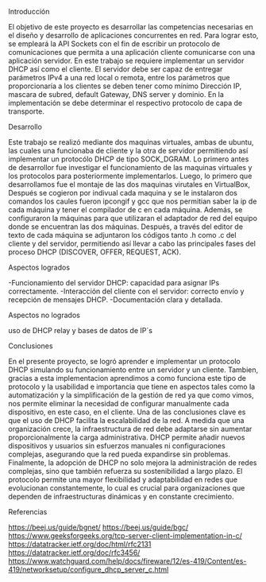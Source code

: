 Introducción

El objetivo de este proyecto es desarrollar las competencias necesarias en el diseño y desarrollo de 
aplicaciones concurrentes en red. Para lograr esto, se empleará la API Sockets con el fin de escribir 
un protocolo de comunicaciones que permita a una aplicación cliente comunicarse con una 
aplicación servidor.
En este trabajo se requiere implementar un servidor DHCP así como el cliente. El servidor debe ser 
capaz de entregar parámetros IPv4 a una red local o remota, entre los parámetros que 
proporcionaría a los clientes se deben tener como mínimo Dirección IP, mascara de subred, default 
Gateway, DNS server y dominio. En la implementación se debe determinar el respectivo protocolo 
de capa de transporte. 

Desarrollo

Este trabajo se realizó mediante dos maquinas virtuales, ambas de ubuntu, las cuales una funcionaba de 
cliente y la otra de servidor permitiendo así implementar un protocólo DHCP de tipo SOCK_DGRAM. 
Lo primero antes de desarrollor fue investigar el funcionamiento de las maquinas virtuales y los protocolos para posteriormente implementarlos.
Luego, lo primero que desarrollamos fue el montaje de las dos maquinas virutales en VirtualBox, 
Después se cogieron por indivual cada maquina y se le instalaron dos comandos los caules fueron ipcongif y gcc 
que nos permitian saber la ip de cada máquina y tener el compilador de c en cada máquina. Además, se configuraron la máquinas
para que utilizaran el adaptador de red del equipo donde se encuentran las dos máquinas.
Después, a través del editor de texto de cada máquina se adjuntaron los códigos tanto .h como .c del cliente y del servidor,
permitiendo así llevar a cabo las principales fases del proceso DHCP (DISCOVER, 
OFFER, REQUEST, ACK).

Aspectos logrados

-Funcionamiento del servidor DHCP: capacidad para asignar IPs correctamente.
-Interacción del cliente con el servidor: correcto envío y recepción de mensajes 
DHCP.
-Documentación clara y detallada.

Aspectos no logrados

uso de DHCP relay y bases de datos de IP´s

Conclusiones

En el presente proyecto, se logró aprender e implementar un protocolo DHCP simulando su funcionamiento entre un servidor y un cliente. 
Tambien, gracias a esta implementacion aprendimos a como funciona este tipo de protocolo y la usabilidad e importancia que tiene
en aspectos tales como la automatización y la simplificación de la gestión de red ya que como vimos, nos permite eliminar 
la necesidad de configurar manualmente cada dispositivo, en este caso, en el cliente.
Una de las conclusiones clave es que el uso de DHCP facilita la escalabilidad de la red. A medida que una organización crece, 
la infraestructura de red debe adaptarse sin aumentar proporcionalmente la carga administrativa. DHCP permite añadir nuevos 
dispositivos y usuarios sin esfuerzos manuales ni configuraciones complejas, asegurando que la red pueda expandirse sin problemas.
Finalmente, la adopción de DHCP no solo mejora la administración de redes complejas, sino que también refuerza su sostenibilidad a largo plazo. 
El protocolo permite una mayor flexibilidad y adaptabilidad en redes que evolucionan constantemente, lo cual es crucial para organizaciones
que dependen de infraestructuras dinámicas y en constante crecimiento.

Referencias

https://beej.us/guide/bgnet/
https://beej.us/guide/bgc/
https://www.geeksforgeeks.org/tcp-server-client-implementation-in-c/
https://datatracker.ietf.org/doc/html/rfc2131
https://datatracker.ietf.org/doc/rfc3456/
https://www.watchguard.com/help/docs/fireware/12/es-419/Content/es-419/networksetup/configure_dhcp_server_c.html


